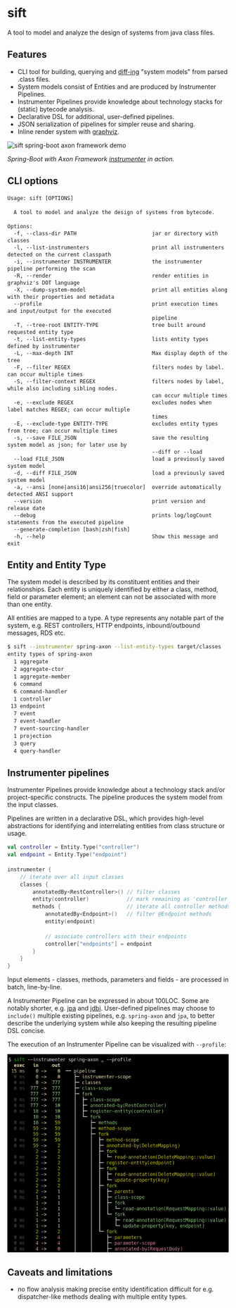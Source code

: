 # sift

A tool to model and analyze the design of systems from java class files.

## Features 
- CLI tool for building, querying and [diff-ing][diff] "system models" from parsed .class files.  
- System models consist of Entities and are produced by Instrumenter Pipelines.
- Instrumenter Pipelines provide knowledge about technology stacks for (static) bytecode analysis. 
- Declarative DSL for additional, user-defined pipelines.
- JSON serialization of pipelines for simpler reuse and sharing.
- Inline render system with [graphviz](docs/images/sift-spring-axon-render.png).

![sift spring-boot axon framework demo](docs/images/sift-spring-boot-axon.gif)

_Spring-Boot with Axon Framework [instrumenter][spring-axon] in action._ 

 [spring-axon]: instrumenters/spring-boot-axon-cqrs/src/main/kotlin/sift/instrumenter/sbacqrs/SpringBootAxonCqrsInstrumenter.kt#L150:L220
 [diff]: docs/images/sift-spring-axon-diff.png

## CLI options

```
Usage: sift [OPTIONS]

  A tool to model and analyze the design of systems from bytecode.

Options:
  -f, --class-dir PATH                        jar or directory with classes
  -l, --list-instrumenters                    print all instrumenters detected on the current classpath
  -i, --instrumenter INSTRUMENTER             the instrumenter pipeline performing the scan
  -R, --render                                render entities in graphviz's DOT language
  -X, --dump-system-model                     print all entities along with their properties and metadata
  --profile                                   print execution times and input/output for the executed
                                              pipeline
  -T, --tree-root ENTITY-TYPE                 tree built around requested entity type
  -t, --list-entity-types                     lists entity types defined by instrumenter
  -L, --max-depth INT                         Max display depth of the tree
  -F, --filter REGEX                          filters nodes by label. can occur multiple times
  -S, --filter-context REGEX                  filters nodes by label, while also including sibling nodes.
                                              can occur multiple times
  -e, --exclude REGEX                         excludes nodes when label matches REGEX; can occur multiple
                                              times
  -E, --exclude-type ENTITY-TYPE              excludes entity types from tree; can occur multiple times
  -s, --save FILE_JSON                        save the resulting system model as json; for later use by
                                              --diff or --load
  --load FILE_JSON                            load a previously saved system model
  -d, --diff FILE_JSON                        load a previously saved system model
  -a, --ansi [none|ansi16|ansi256|truecolor]  override automatically detected ANSI support
  --version                                   print version and release date
  --debug                                     prints log/logCount statements from the executed pipeline
  --generate-completion [bash|zsh|fish]
  -h, --help                                  Show this message and exit
```

## Entity and Entity Type

The system model is described by its constituent entities and their relationships.
Each entity is uniquely identified by either a class, method, field or parameter element;
an element can not be associated with more than one entity.

All entities are mapped to a type. A type represents any notable part of the system,
e.g. REST controllers, HTTP endpoints, inbound/outbound messages, RDS etc. 

```bash
$ sift --instrumenter spring-axon --list-entity-types target/classes
entity types of spring-axon
  1 aggregate
  2 aggregate-ctor
  1 aggregate-member
  6 command
  6 command-handler
  1 controller
 13 endpoint
  7 event
  7 event-handler
  7 event-sourcing-handler
  1 projection
  3 query
  4 query-handler
```
## Instrumenter pipelines

Instrumenter Pipelines provide knowledge about a technology stack and/or
project-specific constructs. The pipeline produces the system model from 
the input classes. 

Pipelines are written in a declarative DSL, which provides high-level
abstractions for identifying and interrelating entities from class structure or usage.

```kotlin
val controller = Entity.Type("controller")
val endpoint = Entity.Type("endpoint")

instrumenter {
    // iterate over all input classes
    classes {                                                      
        annotatedBy<RestController>() // filter classes 
        entity(controller)            // mark remaining as 'controller'  
        methods {                     // iterate all controller methods
            annotatedBy<Endpoint>()   // filter @Endpoint methods
            entity(endpoint)

            // associate controllers with their endpoints  
            controller["endpoints"] = endpoint
        }
    }
}
```
Input elements - classes, methods, parameters and fields - are processed in batch, line-by-line.

A Instrumenter Pipeline can be expressed in about 100LOC. Some are notably shorter, e.g. [jpa][jpa]
and [jdbi][jdbi]. User-defined pipelines may choose to `include()` multiple existing pipelines,
e.g. `spring-axon` and `jpa`, to better describe the underlying system while also keeping the
resulting pipeline DSL concise.

 [jpa]: instrumenters/jpa/src/main/kotlin/sift/instrumenter/jpa/JpaInstrumenter.kt#L48:L73
 [jdbi]: instrumenters/jdbi/src/main/kotlin/sift/instrumenter/jdbi/Jdbi3Instrumenter.kt#L54:L67

The execution of an Instrumenter Pipeline can be visualized with `--profile`:

![sift spring-boot axon framework demo](docs/images/sift-spring-axon-profile-pipeline.png)


## Caveats and limitations
- no flow analysis making precise entity identification difficult for e.g. dispatcher-like 
  methods dealing with multiple entity types.
